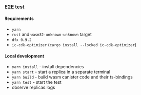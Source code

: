 ### E2E test

#### Requirements

* `yarn`
* `rust` and `wasm32-unknown-unknown` target
* `dfx 0.9.2`
* `ic-cdk-optimizer` (`cargo install --locked ic-cdk-optimizer`)

#### Local development

* `yarn install` - install dependencies
* `yarn start` - start a replica in a separate terminal
* `yarn build` - build wasm canister code and their ts-bindings
* `yarn test` - start the test
* observe replicas logs

